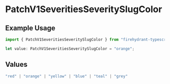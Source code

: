 # PatchV1SeveritiesSeveritySlugColor

## Example Usage

```typescript
import { PatchV1SeveritiesSeveritySlugColor } from "firehydrant-typescript-sdk/models/components";

let value: PatchV1SeveritiesSeveritySlugColor = "orange";
```

## Values

```typescript
"red" | "orange" | "yellow" | "blue" | "teal" | "grey"
```